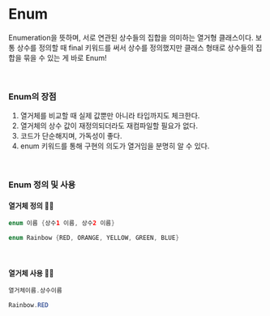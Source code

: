 # Enum

Enumeration을 뜻하며, 서로 연관된 상수들의 집합을 의미하는 열거형 클래스이다. 보통 상수를 정의할 때 final 키워드를 써서 상수를 정의했지만 클래스 형태로 상수들의 집합을 묶을 수 있는 게 바로 Enum!

<br>

### Enum의 장점

1. 열거체를 비교할 때 실제 값뿐만 아니라 타입까지도 체크한다.
2. 열거체의 상수 값이 재정의되더라도 재컴파일할 필요가 없다.
3. 코드가 단순해지며, 가독성이 좋다.
4. enum 키워드를 통해 구현의 의도가 열거임을 분명히 알 수 있다.

<br>

### Enum 정의 및 사용

#### 열거체 정의 💁‍♀️

```java
enum 이름 {상수1 이름, 상수2 이름}
```

```java
enum Rainbow {RED, ORANGE, YELLOW, GREEN, BLUE}
```

<br>

#### 열거체 사용 🙋‍♀️

```java
열거체이름.상수이름
```

```java
Rainbow.RED
```

